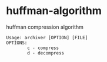 # huffman-algorithm
huffman compression algorithm
```
Usage: archiver [OPTION] [FILE]
OPTIONS:
        c - compress
        d - decompress
```